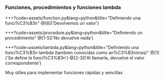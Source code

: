### Funciones, procedimientos y funciones lambda

+++?code=assets/function.py&lang=python&title="Definiendo una funci%C3%B3n"
@[6]('Devolvemos un valor')

+++?code=assets/procedure.py&lang=python&title="Definiendo un procedimiento"
@[1-5]('No devuelve nada')

+++?code=assets/lambda.py&lang=python&title="Definiendo una funci%C3%B3n lambda (tambien conocidas como an%C3%B3nimas)"
@[1]('Se define la funci%C3%B3n')
@[2-3]('Al llamarla, devuelve el valor correspondiente')

Muy útiles para implementar funciones rápidas y sencillas

